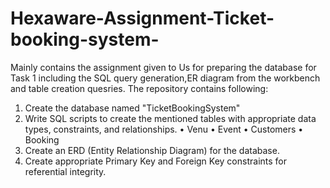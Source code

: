 # Hexaware-Assignment-Ticket-booking-system-
Mainly contains the assignment given to Us for preparing the database for Task 1 including the SQL query generation,ER diagram from the workbench and table creation quesries. The repository contains following:
1. Create the database named "TicketBookingSystem"
2. Write SQL scripts to create the mentioned tables with appropriate data types, constraints, and 
relationships. 
  • Venu 
  • Event 
  • Customers 
  • Booking
3. Create an ERD (Entity Relationship Diagram) for the database.
4. Create appropriate Primary Key and Foreign Key constraints for referential integrity.
